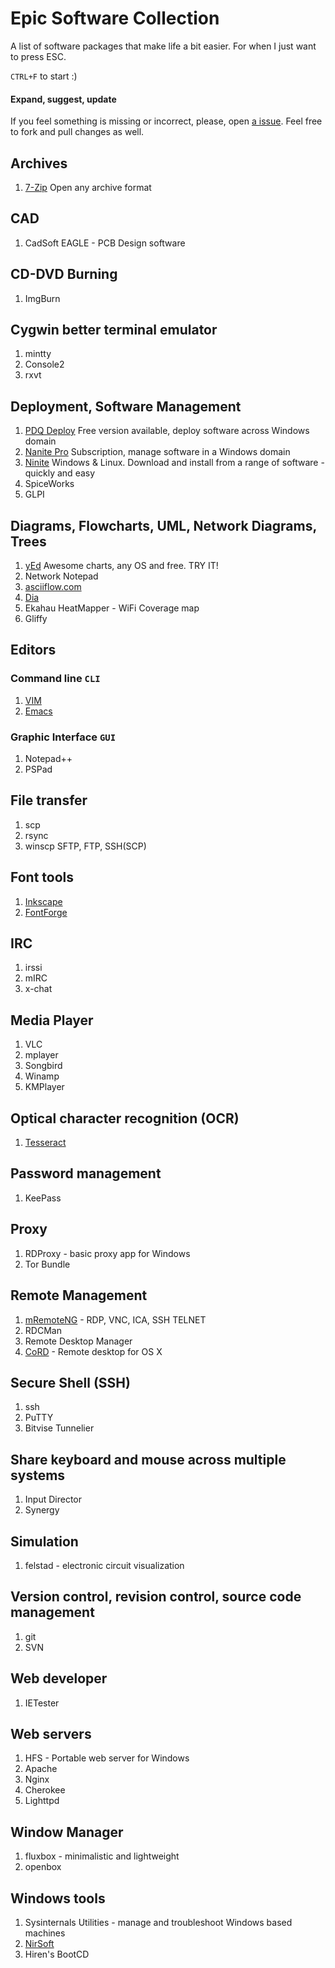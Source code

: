 # Epic Software Collection

A list of software packages that make life a bit easier. For when I just want to press ESC.

`CTRL+F` to start :)

#### Expand, suggest, update

If you feel something is missing or incorrect, please, open [a issue](https://github.com/rossengeorgiev/ESC/issues).
Feel free to fork and pull changes as well.

## Archives

1. [7-Zip](http://www.7-zip.org) Open any archive format

## CAD

1. CadSoft EAGLE - PCB Design software

## CD-DVD Burning

1. ImgBurn

## Cygwin better terminal emulator

1. mintty
2. Console2
3. rxvt

## Deployment, Software Management

1. [PDQ Deploy](http://www.adminarsenal.com/pdq-deploy/main/) Free version available, deploy software across Windows domain
2. [Nanite Pro](http://ninite.com/pro) Subscription, manage software in a Windows domain
3. [Ninite](http://ninite.com/) Windows & Linux. Download and install from a range of software - quickly and easy
4. SpiceWorks
5. GLPI

## Diagrams, Flowcharts, UML, Network Diagrams, Trees

1. [yEd](http://www.yworks.com/en/downloads.html#yEd) Awesome charts, any OS and free. TRY IT!
2. Network Notepad
3. [asciiflow.com](http://www.asciiflow.com) 
4. [Dia](https://live.gnome.org/Dia)
5. Ekahau HeatMapper - WiFi Coverage map
6. Gliffy

## Editors

### Command line `CLI`

1. [VIM](http://www.vim.org)
2. [Emacs](http://www.gnu.org/software/emacs/)

### Graphic Interface `GUI`

1. Notepad++
2. PSPad

## File transfer 

1. scp
2. rsync
3. winscp SFTP, FTP, SSH(SCP)

## Font tools

1. [Inkscape](http://inkscape.org/)
2. [FontForge](http://fontforge.org/)

## IRC

1. irssi
2. mIRC
3. x-chat

## Media Player

1. VLC
2. mplayer
3. Songbird
4. Winamp
5. KMPlayer

## Optical character recognition (OCR)

1. [Tesseract](http://code.google.com/p/tesseract-ocr/)

## Password management

1. KeePass

## Proxy

1. RDProxy - basic proxy app for Windows
2. Tor Bundle

## Remote Management

1. [mRemoteNG](http://www.mremoteng.org/) - RDP, VNC, ICA, SSH TELNET
2. RDCMan
3. Remote Desktop Manager 
4. [CoRD](http://cord.sourceforge.net/) - Remote desktop for OS X

## Secure Shell (SSH)

1. ssh
2. PuTTY
3. Bitvise Tunnelier

## Share keyboard and mouse across multiple systems

1. Input Director
2. Synergy

## Simulation

1. felstad - electronic circuit visualization

## Version control, revision control, source code management

1. git
2. SVN

## Web developer

1. IETester

## Web servers

1. HFS - Portable web server for Windows
2. Apache
3. Nginx
4. Cherokee
5. Lighttpd

## Window Manager

1. fluxbox - minimalistic and lightweight
2. openbox

## Windows tools

1. Sysinternals Utilities - manage and troubleshoot Windows based machines
2. [NirSoft](http://www.nirsoft.net/)
3. Hiren's BootCD




